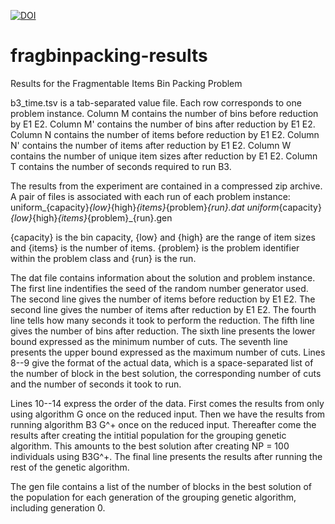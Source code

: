 [![DOI](https://zenodo.org/badge/60609803.svg)](https://zenodo.org/badge/latestdoi/60609803)
# fragbinpacking-results
Results for the Fragmentable Items Bin Packing Problem

b3_time.tsv is a tab-separated value file.
Each row corresponds to one problem instance.
Column M contains the number of bins before reduction by E1 E2.
Column M' contains the number of bins after reduction by E1 E2.
Column N contains the number of items before reduction by E1 E2.
Column N' contains the number of items after reduction by E1 E2.
Column W contains the number of unique item sizes after reduction by E1 E2.
Column T contains the number of seconds required to run B3.

The results from the experiment are contained in a compressed zip archive.
A pair of files is associated with each run of each problem instance:
uniform_{capacity}_{low}_{high}_{items}_{problem}_{run}.dat
uniform_{capacity}_{low}_{high}_{items}_{problem}_{run}.gen

{capacity} is the bin capacity,
{low} and {high} are the range of item sizes and {items} is the number of items.
{problem} is the problem identifier within the problem class and {run} is the run.

The dat file contains information about the solution and problem instance.
The first line indentifies the seed of the random number generator used.
The second line gives the number of items before reduction by E1 E2.
The second line gives the number of items after reduction by E1 E2.
The fourth line tells how many seconds it took to perform the reduction.
The fifth line gives the number of bins after reduction.
The sixth line presents the lower bound expressed as the minimum number of cuts.
The seventh line presents the upper bound expressed as the maximum number of cuts.
Lines 8--9 give the format of the actual data, which is a space-separated list
of the number of block in the best solution, the corresponding number of cuts and the
number of seconds it took to run.

Lines 10--14 express the order of the data. First comes the results from only
using algorithm G once on the reduced input. Then we have the results
from running algorithm B3 G^+ once on the reduced input. Thereafter come the results
after creating the intitial population for the grouping genetic algorithm. This
amounts to the best solution after creating NP = 100 individuals using B3G^+.
The final line presents the results after running the rest of the genetic algorithm.

The gen file contains a list of the number of blocks in the best solution of the
population for each generation of the grouping genetic algorithm, including generation 0.

